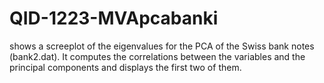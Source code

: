 # QID-1223-MVApcabanki
shows a screeplot of the eigenvalues for the PCA of the Swiss bank notes (bank2.dat). It computes the correlations between the variables and the principal components and displays the first two of them.
